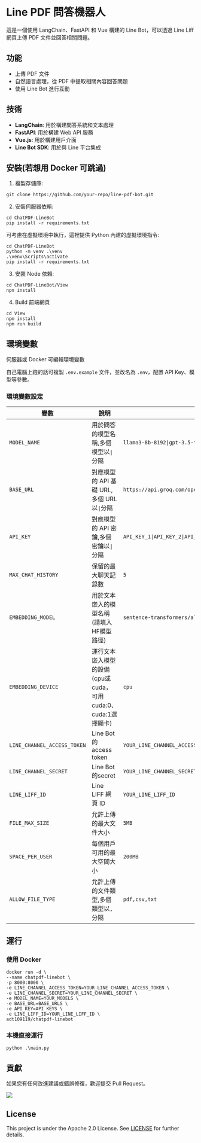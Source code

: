 # Line PDF 問答機器人

這是一個使用 LangChain、FastAPI 和 Vue 構建的 Line Bot，可以透過 Line Liff 網頁上傳 PDF 文件並回答相關問題。

## 功能

- 上傳 PDF 文件
- 自然語言處理，從 PDF 中提取相關內容回答問題
- 使用 Line Bot 進行互動

## 技術

- **LangChain**: 用於構建問答系統和文本處理
- **FastAPI**: 用於構建 Web API 服務
- **Vue.js**: 用於構建用戶介面
- **Line Bot SDK**: 用於與 Line 平台集成

## 安裝(若想用 Docker 可跳過)

1. 複製存儲庫:
```
git clone https://github.com/your-repo/line-pdf-bot.git
```

2. 安裝伺服器依賴:
```
cd ChatPDF-LineBot
pip install -r requirements.txt
```
可考慮在虛擬環境中執行，這裡提供 Python 內建的虛擬環境指令:
```
cd ChatPDF-LineBot
python -m venv .\venv
.\venv\Scripts\activate
pip install -r requirements.txt
```

3. 安裝 Node 依賴:
```
cd ChatPDF-LineBot/View
npn install
```

4. Build 前端網頁
```
cd View
npm install
npm run build
```

## 環境變數

伺服器或 Docker 可編輯環境變數

自己電腦上跑的話可複製 `.env.example` 文件，並改名為 `.env`，配置 API Key、模型等參數。

### 環境變數設定

| 變數 | 說明 | 預設值 |
|------|------|------|
| `MODEL_NAME` | 用於問答的模型名稱,多個模型以`\|`分隔 | `llama3-8b-8192\|gpt-3.5-turbo\|gpt-4-1106-preview` |
| `BASE_URL` | 對應模型的 API 基礎 URL,多個 URL 以`\|`分隔 | `https://api.groq.com/openai/v1\|https://api.openai.com/v1\|https://api.openai.com/v1` |
| `API_KEY` | 對應模型的 API 密鑰,多個密鑰以`\|`分隔 | `API_KEY_1\|API_KEY_2\|API_KEY_3` |
| `MAX_CHAT_HISTORY` | 保留的最大聊天記錄數 | `5` |
| `EMBEDDING_MODEL` | 用於文本嵌入的模型名稱(請填入HF模型路徑) | `sentence-transformers/all-MiniLM-L6-v2` |
| `EMBEDDING_DEVICE` | 運行文本嵌入模型的設備(cpu或cuda，可用cuda:0、cuda:1選擇顯卡) | `cpu` |
| `LINE_CHANNEL_ACCESS_TOKEN` | Line Bot 的access token | `YOUR_LINE_CHANNEL_ACCESS_TOKEN` |
| `LINE_CHANNEL_SECRET` | Line Bot 的secret | `YOUR_LINE_CHANNEL_SECRET` |
| `LINE_LIFF_ID` | Line LIFF 網頁 ID | `YOUR_LINE_LIFF_ID` |
| `FILE_MAX_SIZE` | 允許上傳的最大文件大小 | `5MB` |
| `SPACE_PER_USER` | 每個用戶可用的最大空間大小 | `200MB` |
| `ALLOW_FILE_TYPE` | 允許上傳的文件類型,多個類型以`,`分隔 | `pdf,csv,txt` |


## 運行

### 使用 Docker

```
docker run -d \
--name chatpdf-linebot \
-p 8000:8000 \
-e LINE_CHANNEL_ACCESS_TOKEN=YOUR_LINE_CHANNEL_ACCESS_TOKEN \
-e LINE_CHANNEL_SECRET=YOUR_LINE_CHANNEL_SECRET \
-e MODEL_NAME=YOUR_MODELS \
-e BASE_URL=BASE_URLS \
-e API_KEY=API_KEYS \
-e LINE_LIFF_ID=YOUR_LINE_LIFF_ID \
adt109119/chatpdf-linebot
```

### 本機直接運行

```
python .\main.py
```

## 貢獻

如果您有任何改進建議或錯誤修復，歡迎提交 Pull Request。

<a href="https://github.com/ADT109119/ChatPDF-LineBot/graphs/contributors" target="_blank">
  <img src="https://contrib.rocks/image?repo=ADT109119/ChatPDF-LineBot"/>
</a>


## License
This project is under the Apache 2.0 License. See [LICENSE](https://github.com/ADT109119/ChatPDF-LineBot/blob/main/LICENSE) for further details.


